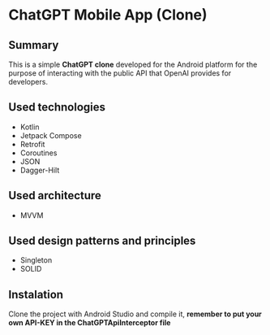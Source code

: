 # ChatGPT Mobile App (Clone)

## Summary 
This is a simple **ChatGPT clone** developed for the Android platform for the purpose of interacting with the public API that OpenAI provides for developers.

## Used technologies
- Kotlin
- Jetpack Compose
- Retrofit
- Coroutines
- JSON
- Dagger-Hilt

## Used architecture
- MVVM

## Used design patterns and principles
- Singleton
- SOLID

## Instalation 
Clone the project with Android Studio and compile it, **remember to put your own API-KEY in the ChatGPTApiInterceptor file**

